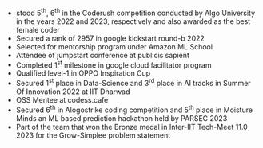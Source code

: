 - stood 5<sup>th</sup>, 6<sup>th</sup> in the Coderush competition conducted by Algo University in the years 2022 and 2023, respectively and also awarded as the best female coder
- Secured a rank of 2957 in google kickstart round-b 2022
- Selected for mentorship program under Amazon ML School
- Attendee of jumpstart conference at publicis sapient
- Completed 1<sup>st</sup> milestone in google cloud facilitator program
- Qualified level-1 in  OPPO Inspiration Cup
- Secured 1<sup>st</sup> place in Data-Science and 3<sup>rd</sup> place in AI tracks in Summer Of Innovation 2022 at IIT Dharwad
- OSS Mentee at codess.cafe
- Secured 6<sup>th</sup> in Alogostrike coding competition and 5<sup>th</sup> place in Moisture Minds an ML based prediction hackathon held by PARSEC 2023
- Part of the team that won the Bronze medal in Inter-IIT Tech-Meet 11.0 2023 for the Grow-Simplee problem statement
